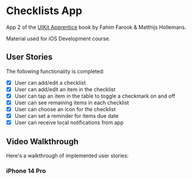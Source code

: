 # Checklists App
App 2 of the [UIKit Apprentice](https://www.raywenderlich.com/books/uikit-apprentice) book by Fahim Farook & Matthijs Hollemans.

Material used for iOS Development course.

## User Stories

The following functionality is completed:

- [x] User can add/edit a checklist
- [x] User can add/edit an item in the checklist
- [x] User can tap an item in the table to toggle a checkmark on and off
- [x] User can see remaining items in each checklist
- [x] User can choose an icon for the checklist
- [x] User can set a reminder for items due date
- [x] User can receive local notifications from app

## Video Walkthrough
Here's a walkthrough of implemented user stories:
### iPhone 14 Pro
